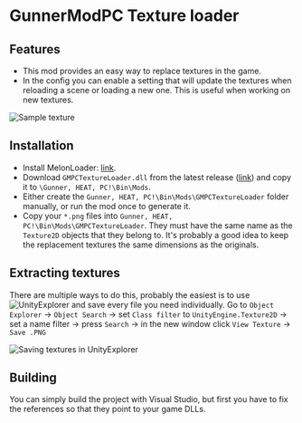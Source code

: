 # GunnerModPC Texture loader

## Features
- This mod provides an easy way to replace textures in the game.
- In the config you can enable a setting that will update the textures when reloading a scene or loading a new one. This is useful when working on new textures.

![Sample texture](https://github.com/Andrix44/GMPCTextureLoader/assets/13806656/a7597b6b-1008-4e67-96cc-69c9aa2e1f46)

## Installation
- Install MelonLoader: [link](https://github.com/LavaGang/MelonLoader.Installer/blob/master/README.md#how-to-install-re-install-or-update-melonloader).
- Download `GMPCTextureLoader.dll` from the latest release ([link](https://github.com/Andrix44/GMPCTextureLoader/releases/latest)) and copy it to `\Gunner, HEAT, PC!\Bin\Mods`.
- Either create the `Gunner, HEAT, PC!\Bin\Mods\GMPCTextureLoader` folder manually, or run the mod once to generate it.
- Copy your `*.png` files into `Gunner, HEAT, PC!\Bin\Mods\GMPCTextureLoader`. They must have the same name as the `Texture2D` objects that they belong to. It's probably a good idea to keep the replacement textures the same dimensions as the originals.

## Extracting textures
There are multiple ways to do this, probably the easiest is to use ![UnityExplorer](https://github.com/sinai-dev/UnityExplorer) and save every file you need individually.
Go to `Object Explorer` -> `Object Search` -> set `Class filter` to `UnityEngine.Texture2D` -> set a name filter -> press `Search` -> in the new window click `View Texture` -> `Save .PNG`

![Saving textures in UnityExplorer](https://github.com/Andrix44/GMPCTextureLoader/assets/13806656/db5ca46e-560c-48b5-89c1-62184bb3336c)

## Building
You can simply build the project with Visual Studio, but first you have to fix the references so that they point to your game DLLs.
